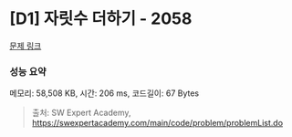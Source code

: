 # [D1] 자릿수 더하기 - 2058 

[문제 링크](https://swexpertacademy.com/main/code/problem/problemDetail.do?contestProbId=AV5QPRjqA10DFAUq) 

### 성능 요약

메모리: 58,508 KB, 시간: 206 ms, 코드길이: 67 Bytes



> 출처: SW Expert Academy, https://swexpertacademy.com/main/code/problem/problemList.do